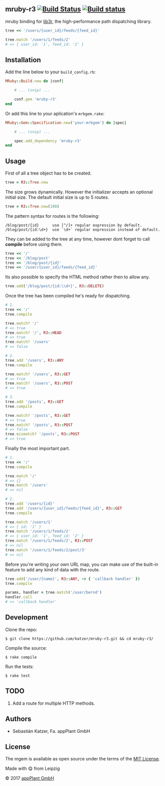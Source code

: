 mruby-r3 [![Build Status](https://travis-ci.org/katzer/mruby-r3.svg?branch=master)](https://travis-ci.org/katzer/mruby-r3) [![Build status](https://ci.appveyor.com/api/projects/status/dhiknegayv8k18mw/branch/master?svg=true)](https://ci.appveyor.com/project/katzer/mruby-r3/branch/master)
--------

mruby binding for [lib3r][r3], the high-performance path dispatching library.

```ruby
tree << '/users/{user_id}/feeds/{feed_id}'

tree.match '/users/1/feeds/2'
# => { user_id: '1', feed_id: '2' }
```


## Installation

Add the line below to your `build_config.rb`:

```ruby
MRuby::Build.new do |conf|

    # ... (snip) ...

    conf.gem 'mruby-r3'
end
```

Or add this line to your aplication's `mrbgem.rake`:

```ruby
MRuby::Gem::Specification.new('your-mrbgem') do |spec|

    # ... (snip) ...

    spec.add_dependency 'mruby-r3'
end
```


## Usage

First of all a tree object has to be created.

```ruby
tree = R3::Tree.new
```

The size grows dynamically. However the initializer accepts an optional initial size.
The default initial size is up to 5 routes.

```ruby
tree = R3::Tree.new(100)
```

The pattern syntax for routes is the following:

    /blog/post/{id}      use [^/]+ regular expression by default.
    /blog/post/{id:\d+}  use `\d+` regular expression instead of default.

They can be added to the tree at any time, however dont forget to call __compile__ before using them.

```ruby
tree << '/'
tree << '/blog/post'
tree << '/blog/post/{id}'
tree << '/user/{user_id}/feeds/{feed_id}'
```

Its also possible to specify the HTML method rather then to allow any.

```ruby
tree.add('/blog/post/{id:\\d+}', R3::DELETE)
```

Once the tree has been compiled he's ready for dispatching.

```ruby
# 1.
tree << '/'
tree.compile

tree.match? '/'
# => true
tree.match? '/', R3::HEAD
# => true
tree.match? '/users'
# => false

# 2.
tree.add '/users', R3::ANY
tree.compile

tree.match? '/users', R3::GET
# => true
tree.match? '/users', R3::POST
# => true

# 3.
tree.add '/posts', R3::GET
tree.compile

tree.match? '/posts', R3::GET
# => true
tree.match? '/posts', R3::POST
# => false
tree.mismatch? '/posts', R3::POST
# => true
```

Finally the most important part.

```ruby
# 1.
tree << '/'
tree.compile

tree.match '/'
# => {}
tree.match '/users'
# => nil

# 2.
tree.add '/users/{id}'
tree.add '/users/{user_id}/feeds/{feed_id}', R3::GET
tree.compile

tree.match '/users/1'
# => { id: '1' }
tree.match '/users/1/feeds/2'
# => { user_id: '1', feed_id: '2' }
tree.match '/users/1/feeds/2', R3::POST
# => nil
tree.match '/users/1/feeds/2/post/3'
# => nil
```

Before you're writing your own URL map, you can make use of the built-in feature to add any kind of data with the route.

```ruby
tree.add('/user/{name}', R3::ANY, -> { 'callback handler' })
tree.compile

params, handler = tree.match('/user/bernd')
handler.call
# => 'callback handler'
```


## Development

Clone the repo:
    
    $ git clone https://github.com/katzer/mruby-r3.git && cd mruby-r3/

Compile the source:

    $ rake compile

Run the tests:

    $ rake test


## TODO

1. Add a route for multiple HTTP methods.


## Authors

- Sebastián Katzer, Fa. appPlant GmbH


## License

The mgem is available as open source under the terms of the [MIT License][license].

Made with :yum: from Leipzig

© 2017 [appPlant GmbH][appplant]

[r3]: https://github.com/c9s/r3
[license]: http://opensource.org/licenses/MIT
[appplant]: www.appplant.de

